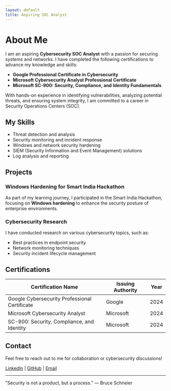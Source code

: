 ```yaml
---
layout: default
title: Aspiring SOC Analyst
---
```


# About Me

I am an aspiring **Cybersecurity SOC Analyst** with a passion for securing systems and networks. I have completed the following certifications to advance my knowledge and skills:

- **Google Professional Certificate in Cybersecurity**
- **Microsoft Cybersecurity Analyst Professional Certificate**
- **Microsoft SC-900: Security, Compliance, and Identity Fundamentals**

With hands-on experience in identifying vulnerabilities, analyzing potential threats, and ensuring system integrity, I am committed to a career in Security Operations Centers (SOC). 

## My Skills

- Threat detection and analysis
- Security monitoring and incident response
- Windows and network security hardening
- SIEM (Security Information and Event Management) solutions
- Log analysis and reporting

## Projects

### Windows Hardening for Smart India Hackathon

As part of my learning journey, I participated in the Smart India Hackathon, focusing on **Windows hardening** to enhance the security posture of enterprise environments.

### Cybersecurity Research

I have conducted research on various cybersecurity topics, such as:

- Best practices in endpoint security
- Network monitoring techniques
- Security incident lifecycle management

## Certifications

| Certification Name                          | Issuing Authority         | Year |
|---------------------------------------------|---------------------------|------|
| Google Cybersecurity Professional Certificate | Google                    | 2024 |
| Microsoft Cybersecurity Analyst             | Microsoft                  | 2024 |
| SC-900: Security, Compliance, and Identity  | Microsoft                  | 2024 |

## Contact

Feel free to reach out to me for collaboration or cybersecurity discussions!

[LinkedIn](#) | [GitHub](#) | [Email](#)

---

"Security is not a product, but a process." — Bruce Schneier
